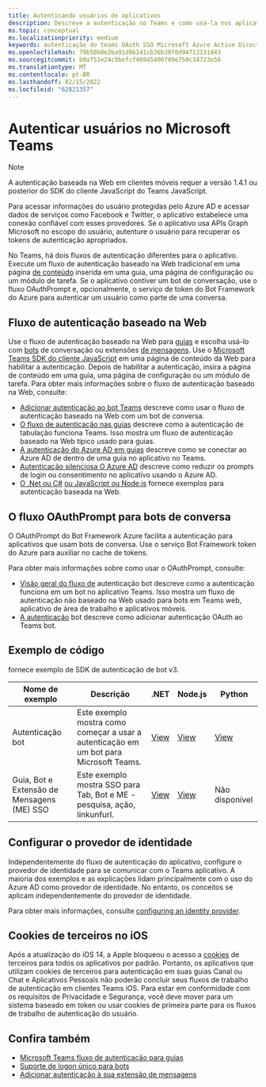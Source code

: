 ```yaml
---
title: Autenticando usuários de aplicativos
description: Descreve a autenticação no Teams e como usá-la nos aplicativos
ms.topic: conceptual
ms.localizationpriority: medium
keywords: autenticação do teams OAuth SSO Microsoft Azure Active Directory (Azure AD)
ms.openlocfilehash: 79b50b8e2ba91d8b141cb36b38f0d94713131d43
ms.sourcegitcommit: b9af51e24c9befcf46945400789e750c34723e56
ms.translationtype: MT
ms.contentlocale: pt-BR
ms.lasthandoff: 02/15/2022
ms.locfileid: "62821357"
---
```

# <a name="authenticate-users-in-microsoft-teams"></a>Autenticar usuários no Microsoft Teams

> [!Note]
> A autenticação baseada na Web em clientes móveis requer a versão 1.4.1 ou posterior do SDK do cliente JavaScript do Teams JavaScript.

Para acessar informações do usuário protegidas pelo Azure AD e acessar dados de serviços como Facebook e Twitter, o aplicativo estabelece uma conexão confiável com esses provedores. Se o aplicativo usa APIs Graph Microsoft no escopo do usuário, autenture o usuário para recuperar os tokens de autenticação apropriados.

No Teams, há dois fluxos de autenticação diferentes para o aplicativo. Execute um fluxo de autenticação baseado na Web tradicional em uma página [de conteúdo](~/tabs/how-to/create-tab-pages/content-page.md) inserida em uma guia, uma página de configuração ou um módulo de tarefa. Se o aplicativo contiver um bot de conversação, use o fluxo OAuthPrompt e, opcionalmente, o serviço de token do Bot Framework do Azure para autenticar um usuário como parte de uma conversa.

## <a name="web-based-authentication-flow"></a>Fluxo de autenticação baseado na Web

Use o fluxo de autenticação baseado na Web para [guias](~/tabs/what-are-tabs.md) e escolha usá-lo com [bots](~/bots/what-are-bots.md) de conversação ou extensões [de mensagens](~/messaging-extensions/what-are-messaging-extensions.md). Use o [Microsoft Teams SDK do cliente JavaScript](/javascript/api/overview/msteams-client) em uma página de conteúdo da Web para habilitar a autenticação. Depois de habilitar a autenticação, insira a página de conteúdo em uma guia, uma página de configuração ou um módulo de tarefa. Para obter mais informações sobre o fluxo de autenticação baseado na Web, consulte:

* [Adicionar autenticação ao bot Teams](~/bots/how-to/authentication/add-authentication.md) descreve como usar o fluxo de autenticação baseado na Web com um bot de conversa.
* [O fluxo de autenticação nas guias](~/tabs/how-to/authentication/auth-flow-tab.md) descreve como a autenticação de tabulação funciona Teams. Isso mostra um fluxo de autenticação baseado na Web típico usado para guias.
* [A autenticação do Azure AD em guias](~/tabs/how-to/authentication/auth-tab-AAD.md) descreve como se conectar ao Azure AD de dentro de uma guia no aplicativo no Teams.
* [Autenticação silenciosa O Azure AD](~/tabs/how-to/authentication/auth-silent-AAD.md) descreve como reduzir os prompts de login ou consentimento no aplicativo usando o Azure AD.
* [O .Net ou C#](https://github.com/OfficeDev/microsoft-teams-sample-complete-csharp) [ou JavaScript ou Node.js](https://github.com/OfficeDev/microsoft-teams-sample-complete-node) fornece exemplos para autenticação baseada na Web.

## <a name="the-oauthprompt-flow-for-conversational-bots"></a>O fluxo OAuthPrompt para bots de conversa

O OAuthPrompt do Bot Framework Azure facilita a autenticação para aplicativos que usam bots de conversa. Use o serviço Bot Framework token do Azure para auxiliar no cache de tokens.

Para obter mais informações sobre como usar o OAuthPrompt, consulte:

* [Visão geral do fluxo de](~/bots/how-to/authentication/auth-flow-bot.md) autenticação bot descreve como a autenticação funciona em um bot no aplicativo Teams. Isso mostra um fluxo de autenticação não baseado na Web usado para bots em Teams web, aplicativo de área de trabalho e aplicativos móveis.
* [A autenticação](~/bots/how-to/authentication/add-authentication.md) bot descreve como adicionar autenticação OAuth ao Teams bot.

## <a name="code-sample"></a>Exemplo de código

fornece exemplo de SDK de autenticação de bot v3.

| **Nome de exemplo** | **Descrição** | **.NET** | **Node.js** | **Python** |
|---------------|------------|------------|-------------|---------------|
| Autenticação bot | Este exemplo mostra como começar a usar a autenticação em um bot para Microsoft Teams. | [View](https://github.com/microsoft/BotBuilder-Samples/tree/master/samples/csharp_dotnetcore/46.teams-auth) | [View](https://github.com/microsoft/BotBuilder-Samples/tree/master/samples/javascript_nodejs/46.teams-auth) | [View](https://github.com/microsoft/BotBuilder-Samples/tree/main/samples/python/46.teams-auth) |
| Guia, Bot e Extensão de Mensagens (ME) SSO | Este exemplo mostra SSO para Tab, Bot e ME - pesquisa, ação, linkunfurl. |  [View](https://github.com/OfficeDev/Microsoft-Teams-Samples/tree/main/samples/app-sso/csharp) | [View](https://github.com/OfficeDev/Microsoft-Teams-Samples/tree/main/samples/app-sso/nodejs) | Não disponível |


## <a name="configure-the-identity-provider"></a>Configurar o provedor de identidade

Independentemente do fluxo de autenticação do aplicativo, configure o provedor de identidade para se comunicar com o Teams aplicativo. A maioria dos exemplos e as explicações lidam principalmente com o uso do Azure AD como provedor de identidade. No entanto, os conceitos se aplicam independentemente do provedor de identidade. 

Para obter mais informações, consulte [configuring an identity provider](~/concepts/authentication/configure-identity-provider.md).

## <a name="third-party-cookies-on-ios"></a>Cookies de terceiros no iOS

Após a atualização do iOS 14, a Apple bloqueou o acesso a [cookies](https://webkit.org/blog/10218/full-third-party-cookie-blocking-and-more/) de terceiros para todos os aplicativos por padrão. Portanto, os aplicativos que utilizam cookies de terceiros para autenticação em suas guias Canal ou Chat e Aplicativos Pessoais não poderão concluir seus fluxos de trabalho de autenticação em clientes Teams iOS. Para estar em conformidade com os requisitos de Privacidade e Segurança, você deve mover para um sistema baseado em token ou usar cookies de primeira parte para os fluxos de trabalho de autenticação do usuário.

## <a name="see-also"></a>Confira também

* [Microsoft Teams fluxo de autenticação para guias](~/tabs/how-to/authentication/auth-flow-tab.md)
* [Suporte de logon único para bots](~/bots/how-to/authentication/auth-aad-sso-bots.md)
* [Adicionar autenticação à sua extensão de mensagens](~/messaging-extensions/how-to/add-authentication.md)